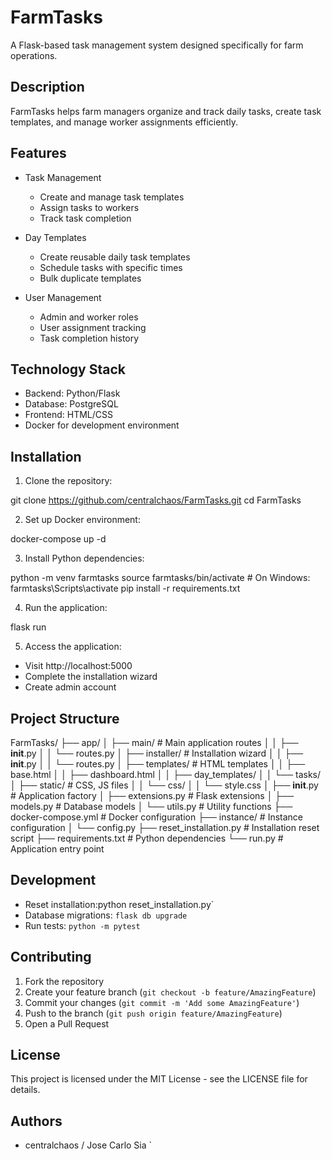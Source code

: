 # FarmTasks

A Flask-based task management system designed specifically for farm operations.

## Description
FarmTasks helps farm managers organize and track daily tasks, create task templates, and manage worker assignments efficiently.

## Features
- Task Management
  - Create and manage task templates
  - Assign tasks to workers
  - Track task completion
  
- Day Templates
  - Create reusable daily task templates
  - Schedule tasks with specific times
  - Bulk duplicate templates
  
- User Management
  - Admin and worker roles
  - User assignment tracking
  - Task completion history

## Technology Stack
- Backend: Python/Flask
- Database: PostgreSQL
- Frontend: HTML/CSS
- Docker for development environment

## Installation

1. Clone the repository: 

git clone https://github.com/centralchaos/FarmTasks.git
cd FarmTasks

2. Set up Docker environment:

docker-compose up -d

3. Install Python dependencies:

python -m venv farmtasks
source farmtasks/bin/activate # On Windows: farmtasks\Scripts\activate
pip install -r requirements.txt

4. Run the application:

flask run

5. Access the application:
- Visit http://localhost:5000
- Complete the installation wizard
- Create admin account

## Project Structure

FarmTasks/
├── app/
│ ├── main/                    # Main application routes
│ │ ├── __init__.py
│ │ └── routes.py
│ ├── installer/               # Installation wizard
│ │ ├── __init__.py
│ │ └── routes.py
│ ├── templates/               # HTML templates
│ │ ├── base.html
│ │ ├── dashboard.html
│ │ ├── day_templates/
│ │ └── tasks/
│ ├── static/                  # CSS, JS files
│ │ └── css/
│ │ └── style.css
│ ├── __init__.py             # Application factory
│ ├── extensions.py           # Flask extensions
│ ├── models.py               # Database models
│ └── utils.py                # Utility functions
├── docker-compose.yml          # Docker configuration
├── instance/                   # Instance configuration
│ └── config.py
├── reset_installation.py      # Installation reset script
├── requirements.txt           # Python dependencies
└── run.py                    # Application entry point


## Development
- Reset installation:python reset_installation.py`
- Database migrations: `flask db upgrade`
- Run tests: `python -m pytest`

## Contributing
1. Fork the repository
2. Create your feature branch (`git checkout -b feature/AmazingFeature`)
3. Commit your changes (`git commit -m 'Add some AmazingFeature'`)
4. Push to the branch (`git push origin feature/AmazingFeature`)
5. Open a Pull Request

## License
This project is licensed under the MIT License - see the LICENSE file for details.

## Authors
- centralchaos / Jose Carlo Sia `